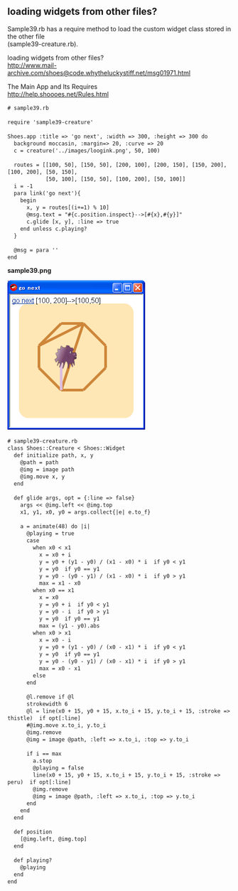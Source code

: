 loading widgets from other files?
---------------------------------

Sample39.rb has a require method to load the custom widget class stored in the other file <br>(sample39-creature.rb). <br>

loading widgets from other files? <br>
<http://www.mail-archive.com/shoes@code.whytheluckystiff.net/msg01971.html> <br>

The Main App and Its Requires <br>
<http://help.shoooes.net/Rules.html> <br>

	# sample39.rb
	
	require 'sample39-creature'
	
	Shoes.app :title => 'go next', :width => 300, :height => 300 do
	  background moccasin, :margin=> 20, :curve => 20
	  c = creature('../images/loogink.png', 50, 100)
	  
	  routes = [[100, 50], [150, 50], [200, 100], [200, 150], [150, 200], [100, 200], [50, 150],
	            [50, 100], [150, 50], [100, 200], [50, 100]]
	  i = -1
	  para link('go next'){
	    begin
	      x, y = routes[(i+=1) % 10]
	      @msg.text = "#{c.position.inspect}-->[#{x},#{y}]"
	      c.glide [x, y], :line => true
	    end unless c.playing?
	  }
	
	  @msg = para ''
	end

**sample39.png**

![sample39.png](http://github.com/ashbb/shoes_tutorial_html/raw/master/images/sample39.png)

	# sample39-creature.rb
	class Shoes::Creature < Shoes::Widget
	  def initialize path, x, y
	    @path = path
	    @img = image path
	    @img.move x, y
	  end
	  
	  def glide args, opt = {:line => false}
	    args << @img.left << @img.top
	    x1, y1, x0, y0 = args.collect{|e| e.to_f}
	    
	    a = animate(48) do |i|
	      @playing = true
	      case
	        when x0 < x1
	          x = x0 + i
	          y = y0 + (y1 - y0) / (x1 - x0) * i  if y0 < y1
	          y = y0  if y0 == y1
	          y = y0 - (y0 - y1) / (x1 - x0) * i  if y0 > y1
	          max = x1 - x0
	        when x0 == x1
	          x = x0
	          y = y0 + i  if y0 < y1
	          y = y0 - i  if y0 > y1
	          y = y0  if y0 == y1
	          max = (y1 - y0).abs
	        when x0 > x1
	          x = x0 - i
	          y = y0 + (y1 - y0) / (x0 - x1) * i  if y0 < y1
	          y = y0  if y0 == y1
	          y = y0 - (y0 - y1) / (x0 - x1) * i  if y0 > y1
	          max = x0 - x1
	        else
	      end
	        
	      @l.remove if @l
	      strokewidth 6
	      @l = line(x0 + 15, y0 + 15, x.to_i + 15, y.to_i + 15, :stroke => thistle)  if opt[:line]
	      #@img.move x.to_i, y.to_i
	      @img.remove
	      @img = image @path, :left => x.to_i, :top => y.to_i
	      
	      if i == max
	        a.stop
	        @playing = false
	        line(x0 + 15, y0 + 15, x.to_i + 15, y.to_i + 15, :stroke => peru)  if opt[:line]
	        @img.remove
	        @img = image @path, :left => x.to_i, :top => y.to_i
	      end
	    end
	  end
	    
	  def position
	    [@img.left, @img.top]
	  end
	    
	  def playing?
	    @playing
	  end
	end

